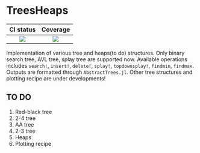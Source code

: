 # TreesHeaps
|CI status|Coverage|
|:-------:|:------:|
| [![][ci-img]][ci-url]| [![][codecov-img]][codecov-url]|

[ci-img]: https://github.com/Jejulia/TreesHeaps.jl/workflows/CI/badge.svg
[ci-url]: https://github.com/Jejulia/TreesHeaps.jl/actions?query=workflow%3ACI
[codecov-img]: https://codecov.io/gh/Jejulia/TreesHeaps.jl/coveage.svg
[codecov-url]: https://codecov.io/gh/Jejulia/TreesHeaps.jl

Implementation of various tree and heaps(to do) structures. Only binary search tree, AVL tree, splay tree are supported now. Available operations includes `search!`, `insert!`, `delete!`, `splay!`, `topdownsplay!`, `findmin`, `findmax`. Outputs are formatted through `AbstractTrees.jl`. Other tree structures and plotting recipe are under developments!

## TO DO
1.  Red-black tree
2.  2-4 tree
3.  AA tree
4.  2-3 tree
5.  Heaps
6.  Plotting recipe
